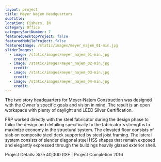 ```yaml
---
layout: project
title: Meyer Najem Headquarters
subTitle:
location: Fishers, IN
category: Office
categorySortNumber: 7
featuredDesktopProject: false
featuredMobileProject: false
featuredImage: /static/images/meyer_najem_01-min.jpg
sliderImages:
  - image: /static/images/meyer_najem_01-min.jpg
    credit:
  - image: /static/images/meyer_najem_02-min.jpg
    credit:
  - image: /static/images/meyer_najem_03-min.jpg
    credit:
  - image: /static/images/meyer_najem_04-min.jpg
    credit:
---
```

The two story headquarters for Meyer-Najem Construction was designed with the Owner\'s specific goals and vision in mind. The result is an open workspace with plenty of daylight and LEED Silver Certification.

FRP worked directly with the steel fabricator during the design phase to tailor the design and detailing specifically to the fabricator\'s strengths to maximize economy in the structural system. The elevated floor consists of slab on composite steel deck supported by steel joist framing. The lateral system consists of slender diagonal steel HSS shapes that remain exposed and elegantly expressed through the buildings heavily glazed exterior shell.

Project Details:  Size 40,000 GSF | Project Completion 2016





























